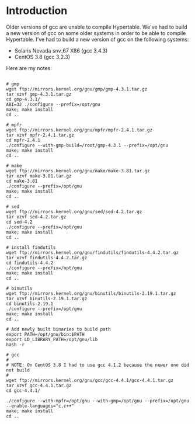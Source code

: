 # Introduction #

Older versions of gcc are unable to compile Hypertable.  We've had to build a new version of gcc on some older systems in order to be able to compile Hypertable.  I've had to build a new version of gcc on the following systems:

  * Solaris Nevada snv\_67 X86  (gcc 3.4.3)
  * CentOS 3.8 (gcc 3.2.3)

Here are my notes:

```

# gmp
wget ftp://mirrors.kernel.org/gnu/gmp/gmp-4.3.1.tar.gz
tar xzvf gmp-4.3.1.tar.gz
cd gmp-4.3.1/
ABI=32 ./configure --prefix=/opt/gnu
make; make install
cd ..

# mpfr
wget ftp://mirrors.kernel.org/gnu/mpfr/mpfr-2.4.1.tar.gz
tar xzvf mpfr-2.4.1.tar.gz
cd mpfr-2.4.1
./configure --with-gmp-build=/root/gmp-4.3.1 --prefix=/opt/gnu
make; make install
cd ..

# make
wget ftp://mirrors.kernel.org/gnu/make/make-3.81.tar.gz
tar xzvf make-3.81.tar.gz
cd make-3.81
./configure --prefix=/opt/gnu
make; make install
cd ..

# sed
wget ftp://mirrors.kernel.org/gnu/sed/sed-4.2.tar.gz
tar xzvf sed-4.2.tar.gz
cd sed-4.2
./configure --prefix=/opt/gnu
make; make install
cd ..

# install findutils
wget ftp://mirrors.kernel.org/gnu/findutils/findutils-4.4.2.tar.gz
tar xzvf findutils-4.4.2.tar.gz
cd findutils-4.4.2
./configure --prefix=/opt/gnu
make; make install
cd ..

# binutils
wget ftp://mirrors.kernel.org/gnu/binutils/binutils-2.19.1.tar.gz
tar xzvf binutils-2.19.1.tar.gz
cd binutils-2.19.1
./configure --prefix=/opt/gnu
make; make install
cd ..

# Add newly built binaries to build path
export PATH=/opt/gnu/bin:$PATH
export LD_LIBRARY_PATH=/opt/gnu/lib
hash -r

# gcc
#
# NOTE: On CentOS 3.8 I had to use gcc 4.1.2 because the newer one did not build
#
wget ftp://mirrors.kernel.org/gnu/gcc/gcc-4.4.1/gcc-4.4.1.tar.gz
tar xzvf gcc-4.4.1.tar.gz
cd gcc-4.4.1/

./configure --with-mpfr=/opt/gnu --with-gmp=/opt/gnu --prefix=/opt/gnu --enable-languages="c,c++"
make; make install
cd ..

```